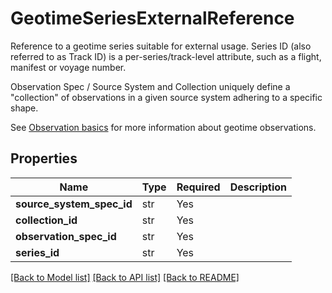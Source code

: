 # GeotimeSeriesExternalReference

Reference to a geotime series suitable for external usage.
Series ID (also referred to as Track ID) is a per-series/track-level attribute, such
as a flight, manifest or voyage number.

Observation Spec / Source System and Collection uniquely define a "collection" of observations in a given
source system adhering to a specific shape.

See [Observation basics](https://palantir.com/docs/gotham/api/geotime-resources/observations/observation-basics) for more
information about geotime observations.


## Properties
| Name | Type | Required | Description |
| ------------ | ------------- | ------------- | ------------- |
**source_system_spec_id** | str | Yes |  |
**collection_id** | str | Yes |  |
**observation_spec_id** | str | Yes |  |
**series_id** | str | Yes |  |


[[Back to Model list]](../../../../README.md#models-v1-link) [[Back to API list]](../../../../README.md#apis-v1-link) [[Back to README]](../../../../README.md)
